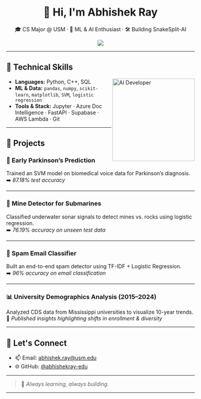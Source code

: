

<h1 align="center">👋 Hi, I'm Abhishek Ray</h1>

<p align="center">
  🎓 CS Major @ USM · 🔬 ML & AI Enthusiast · 🛠 Building SnakeSplit-AI  
</p>

<p align="center">
  <a href="https://github.com/abhishekray-edu"><img src="https://img.shields.io/badge/github-%2312100E.svg?&style=for-the-badge&logo=github&logoColor=white" /></a>
</p>

---

## 🧠 Technical Skills

<img align="right" width="220" src="https://media.giphy.com/media/qgQUggAC3Pfv687qPC/giphy.gif" alt="AI Developer" />

- **Languages:** Python, C++, SQL  
- **ML & Data:** `pandas`, `numpy`, `scikit-learn`, `matplotlib`, `SVM`, `logistic regression`  
- **Tools & Stack:** Jupyter · Azure Doc Intelligence · FastAPI · Supabase · AWS Lambda · Git

---

## 🚀 Projects
### 🧬 Early Parkinson’s Prediction
Trained an SVM model on biomedical voice data for Parkinson’s diagnosis.  
➡️ *87.18% test accuracy*


---

### 🔎 Mine Detector for Submarines
Classified underwater sonar signals to detect mines vs. rocks using logistic regression.  
➡️ *76.19% accuracy on unseen test data*

---

### 📧 Spam Email Classifier
Built an end-to-end spam detector using TF-IDF + Logistic Regression.  
➡️ *96% accuracy on email classification*

---

### 📊 University Demographics Analysis (2015–2024)
Analyzed CDS data from Mississippi universities to visualize 10-year trends.  
📝 *Published insights highlighting shifts in enrollment & diversity*


---

## 💬 Let's Connect

- 📫 Email: [abhishek.ray@usm.edu](mailto:abhishek.ray@usm.edu)
- 🌐 GitHub: [@abhishekray-edu](https://github.com/abhishekray-edu)

---

> 🧠 *Always learning, always building.*

---
